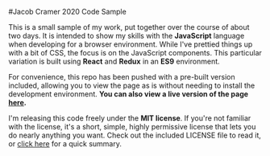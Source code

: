 #Jacob Cramer 2020 Code Sample

This is a small sample of my work, put together over the course of about two days. It is intended to show my skills with the **JavaScript** language when developing for a browser environment. While I've prettied things up with a bit of CSS, the focus is on the JavaScript components. This particular variation is built using **React** and **Redux** in an **ES9** environment.

For convenience, this repo has been pushed with a pre-built version included, allowing you to view the page as is without needing to install the development environment. **You can also view a live version of the page [here](https://jacobcramer.github.io/react-2020-sample/).**

I'm releasing this code freely under the **MIT license**. If you're not familiar with the license, it's a short, simple, highly permissive license that lets you do nearly anything you want. Check out the included LICENSE file to read it, or [click here](https://tldrlegal.com/license/mit-license) for a quick summary.
